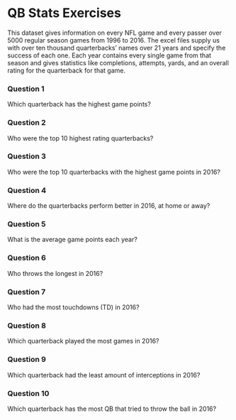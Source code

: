 # QB Stats Exercises

This dataset gives information on every NFL game and every passer over 5000 regular season games from 1996 to 2016. 
The excel files supply us with over ten thousand quarterbacks’ names over 21 years and specify the success of each one. 
Each year contains every single game from that season and gives statistics like completions, attempts, yards, and an overall 
rating for the quarterback for that game.

### Question 1
Which quarterback has the highest game points?

### Question 2
Who were the top 10 highest rating quarterbacks?

### Question 3
Who were the top 10 quarterbacks with the highest game points in 2016?

### Question 4
Where do the quarterbacks perform better in 2016, at home or away?

### Question 5
What is the average game points each year?

### Question 6
Who throws the longest in 2016?

### Question 7
Who had the most touchdowns (TD) in 2016?

### Question 8
Which quarterback played the most games in 2016?

### Question 9
Which quarterback had the least amount of interceptions in 2016?

### Question 10
Which quarterback has the most QB that tried to throw the ball in 2016?
